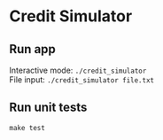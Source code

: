 # Credit Simulator

## Run app
Interactive mode: `./credit_simulator`  
File input: `./credit_simulator file.txt`  

## Run unit tests
`make test`
